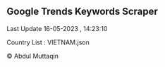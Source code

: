 

## Google Trends Keywords Scraper 
 
Last Update 16-05-2023 , 14:23:10

Country List :
VIETNAM.json



© Abdul Muttaqin 
